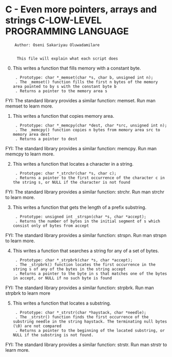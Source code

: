 # C - Even more pointers, arrays and strings C-LOW-LEVEL PROGRAMMING LANGUAGE


		Author: Oseni Sakariyau Oluwadamilare


	     This file will explain what each script does


0. This writes a function that fills memory with a constant byte.

    	. Prototype: char *_memset(char *s, char b, unsigned int n);
    	. The _memset() function fills the first n bytes of the memory area pointed to by s with the constant byte b
    	. Returns a pointer to the memory area s

FYI: The standard library provides a similar function: memset. Run man memset to learn more.


1. This writes a function that copies memory area.

    	. Prototype: char *_memcpy(char *dest, char *src, unsigned int n);
    	. The _memcpy() function copies n bytes from memory area src to memory area dest
    	. Returns a pointer to dest

FYI: The standard library provides a similar function: memcpy. Run man memcpy to learn more.


2. This writes a function that locates a character in a string.

    	. Prototype: char *_strchr(char *s, char c);
    	. Returns a pointer to the first occurrence of the character c in the string s, or NULL if the character is not found

FYI: The standard library provides a similar function: strchr. Run man strchr to learn more.


3. This writes a function that gets the length of a prefix substring.

    	. Prototype: unsigned int _strspn(char *s, char *accept);
    	. Returns the number of bytes in the initial segment of s which consist only of bytes from accept

FYI: The standard library provides a similar function: strspn. Run man strspn to learn more.


4. This writes a function that searches a string for any of a set of bytes.

    	. Prototype: char *_strpbrk(char *s, char *accept);
    	. The _strpbrk() function locates the first occurrence in the string s of any of the bytes in the string accept
    	. Returns a pointer to the byte in s that matches one of the bytes in accept, or NULL if no such byte is found

FYI: The standard library provides a similar function: strpbrk. Run man strpbrk to learn more


5. This writes a function that locates a substring.

    	. Prototype: char *_strstr(char *haystack, char *needle);
    	. The _strstr() function finds the first occurrence of the substring needle in the string haystack. The terminating null bytes (\0) are not compared
    	. Returns a pointer to the beginning of the located substring, or NULL if the substring is not found.

FYI: The standard library provides a similar function: strstr. Run man strstr to learn more.

